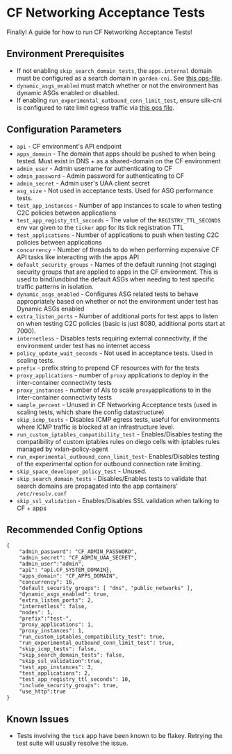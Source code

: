 # CF Networking Acceptance Tests

Finally! A guide for how to run CF Networking Acceptance Tests!

## Environment Prerequisites

- If not enabling `skip_search_domain_tests`, the `apps.internal` domain must be configured as a search domain in `garden-cni`. See [this ops-file](https://github.com/cloudfoundry/wg-app-platform-runtime-ci/blob/main/cf-networking-release/opsfiles/add-apps-internal-search-domain.yml).
- `dynamic_asgs_enabled` must match whether or not the environment has dynamic ASGs enabled or disabled.
- If enabling `run_experimental_outbound_conn_limit_test`, ensure silk-cni is configured to rate limit egress traffic via [this ops file](https://github.com/cloudfoundry/wg-app-platform-runtime-ci/blob/main/cf-networking-release/opsfiles/limit-app-outbound-connections.yml).

## Configuration Parameters

- `api` - CF environment's API endpoint
- `apps_domain` - The domain that apps should be pushed to when being tested. Must exist in DNS + as a shared-domain on the CF environment
- `admin_user` - Admin username for authenticating to CF
- `admin_password` - Admin password for authenticating to CF
- `admin_secret` - Admin user's UAA client secret
- `asg_size` - Not used in acceptance tests. Used for ASG performance tests.
- `test_app_instances` - Number of app instances to scale to when testing C2C policies between applications
- `test_app_registy_ttl_seconds` - The value of the `REGISTRY_TTL_SECONDS` env var given to the `ticker` app for its tick registration TTL
- `test_applications` - Number of applications to push when testing C2C policies between applications
- `concurrency` - Number of threads to do when performing expensive CF API tasks like interacting with the apps API
- `default_security_groups` - Names of the default running (not staging) security groups that are applied to apps in the CF environment. This is used to bind/undbind the default ASGs when needing to test specific traffic patterns in isolation.
- `dynamic_asgs_enabled` - Configures ASG related tests to behave appropriately based on whether or not the environment under test has Dynamic ASGs enabled
- `extra_listen_ports` - Number of additional ports for test apps to listen on when testing C2C policies (basic is just 8080, additional ports start at 7000).
- `internetless` - Disables tests requiring external connectivity, if the environment under test has no internet access
- `policy_update_wait_seconds` - Not used in acceptance tests. Used in scaling tests.
- `prefix` - prefix string to prepend CF resources with for the tests
- `proxy_applications` - number of `proxy` applications to deploy in the inter-container connectivity tests
- `proxy_instances` - number of AIs to scale `proxy`applications to in the inter-container connectivity tests
- `sample_percent` - Unused in CF Networking Acceptance tests (used in scaling tests, which share the config datastructure)
- `skip_icmp_tests` - Disables ICMP egress tests, useful for environments where ICMP traffic is blocked at an infrastructure level.
- `run_custom_iptables_compatibility_test` - Enables/Disables testing the compatibility of custom iptables rules on diego cells with iptables rules managed by vxlan-policy-agent
- `run_experimental_outbound_conn_limit_test`- Enables/Disables testing of the experimental option for outbound connection rate limiting.
- `skip_space_developer_policy_test` - Unused.
- `skip_search_domain_tests` - Disables/Enables tests to validate that search domains are propagated into the app containers' `/etc/resolv.conf`
- `skip_ssl_validation` - Enables/Disables SSL validation when talking to CF + apps

## Recommended Config Options

```
{
    "admin_password": "CF_ADMIN_PASSWORD",
    "admin_secret": "CF_ADMIN_UAA_SECRET",
    "admin_user":"admin",
    "api": "api.CF_SYSTEM_DOMAIN},
    "apps_domain": "CF_APPS_DOMAIN",
    "concurrency": 16,
    "default_security_groups": [ "dns", "public_networks" ],
    "dynamic_asgs_enabled": true,
    "extra_listen_ports": 2,
    "internetless": false,
    "nodes": 1,
    "prefix":"test-",
    "proxy_applications": 1,
    "proxy_instances": 1,
    "run_custom_iptables_compatibility_test": true,
    "run_experimental_outbound_conn_limit_test": true,
    "skip_icmp_tests": false,
    "skip_search_domain_tests": false,
    "skip_ssl_validation":true,
    "test_app_instances": 3,
    "test_applications": 2,
    "test_app_registry_ttl_seconds": 10,
    "include_security_groups": true,
    "use_http":true
}
```

## Known Issues

- Tests involving the `tick` app have been known to be flakey. Retrying the test suite will usually resolve the issue.

